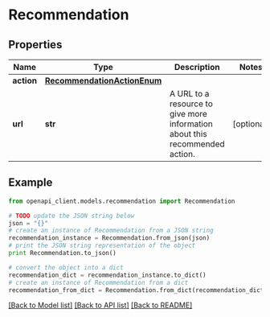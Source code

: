 # Recommendation


## Properties
Name | Type | Description | Notes
------------ | ------------- | ------------- | -------------
**action** | [**RecommendationActionEnum**](RecommendationActionEnum.md) |  | 
**url** | **str** | A URL to a resource to give more information about this recommended action. | [optional] 

## Example

```python
from openapi_client.models.recommendation import Recommendation

# TODO update the JSON string below
json = "{}"
# create an instance of Recommendation from a JSON string
recommendation_instance = Recommendation.from_json(json)
# print the JSON string representation of the object
print Recommendation.to_json()

# convert the object into a dict
recommendation_dict = recommendation_instance.to_dict()
# create an instance of Recommendation from a dict
recommendation_from_dict = Recommendation.from_dict(recommendation_dict)
```
[[Back to Model list]](../README.md#documentation-for-models) [[Back to API list]](../README.md#documentation-for-api-endpoints) [[Back to README]](../README.md)


